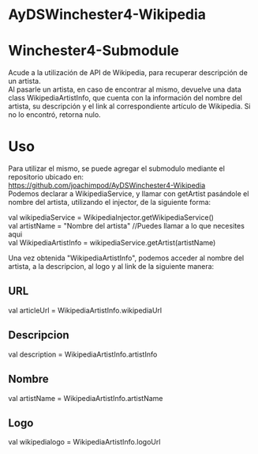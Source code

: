 # AyDSWinchester4-Wikipedia

# Winchester4-Submodule
Acude a la utilización de API de Wikipedia, para recuperar descripción de un artista.<br>
 Al pasarle un artista, en caso de encontrar al mismo, devuelve una data class WikipediaArtistInfo, que cuenta con la información del nombre del artista, su descripción y el link al correspondiente artículo de Wikipedia. Si no lo encontró, retorna nulo.<br>
 
# Uso

 Para utilizar el mismo, se puede agregar el submodulo mediante el repositorio ubicado en:<br>
https://github.com/joachimpod/AyDSWinchester4-Wikipedia<br>
Podemos declarar a WikipediaService, y llamar con getArtist pasándole el nombre del artista, utilizando el injector, de la siguiente forma:<br>
   
val wikipediaService = WikipediaInjector.getWikipediaService()<br>
val artistName = "Nombre del artista" //Puedes llamar a lo que necesites aqui<br>
val WikipediaArtistInfo = wikipediaService.getArtist(artistName)<br>

 Una vez obtenida "WikipediaArtistInfo", podemos acceder al nombre del artista, a la descripcion, al logo y al link de la siguiente manera: <br>
 
 ## URL <br>
 val articleUrl = WikipediaArtistInfo.wikipediaUrl <br>
 ## Descripcion <br>
 val description = WikipediaArtistInfo.artistInfo
 ## Nombre <br>
 val artistName = WikipediaArtistInfo.artistName <br>
 ## Logo <br>
 val wikipedialogo = WikipediaArtistInfo.logoUrl

